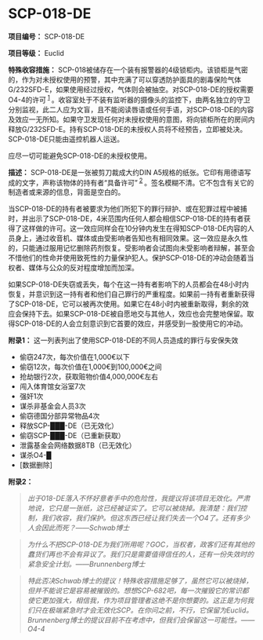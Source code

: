 # SCP-018-DE

**项目编号：** SCP-018-DE

**项目等级：** Euclid

**特殊收容措施：** SCP-018被储存在一个装有报警器的4级锁柜内。该锁柜是气密的，作为对未授权使用的预警，其中充满了可以穿透防护面具的剧毒保险气体G/232SFD-E，如果使用经过授权，气体则会被抽空。对SCP-018-DE的授权需要O4-4的许可<sup class='footnoteref'>
 <a shape='rect' class='footnoteref' id='footnoteref-1' href='javascript:;' onclick='WIKIDOT.page.utils.scrollToReference(&apos;footnote-1&apos;)'>1</a>
</sup>。收容室处于不装有监听器的摄像头的监控下，由两名独立的守卫分别监视，此二人应为文盲，且不能阅读唇语或任何手语，对SCP-018-DE的内容及效应一无所知。如果守卫发现任何对未授权使用的意图，将向锁柜所在的房间内释放G/232SFD-E。持有SCP-018-DE的未授权人员将不经预告，立即被处决。SCP-018-DE只能由遥控机器人运送。

应尽一切可能避免SCP-018-DE的未授权使用。

**描述：** SCP-018-DE是一张被剪刀裁成大约DIN A5规格的纸张。它印有用德语写成的文字，声称该物体的持有者“具备许可”<sup class='footnoteref'>
 <a shape='rect' class='footnoteref' id='footnoteref-2' href='javascript:;' onclick='WIKIDOT.page.utils.scrollToReference(&apos;footnote-2&apos;)'>2</a>
</sup>。签名模糊不清。它不包含有关它的制造者或来源的信息，背面是空白的。

当SCP-018-DE的持有者被要求为他们所犯下的罪行辩护、或在犯罪过程中被捕时，并出示了SCP-018-DE，4米范围内任何人都会相信SCP-018-DE的持有者获得了这样做的许可。这一效应同样会在10分钟内发生在得知SCP-018-DE内容的人员身上，通过收音机、媒体或由受影响者告知也有相同效果。这一效应是永久性的，只能通过服用记忆删除药剂恢复。受影响者会试图向未受影响者辩解，甚至会不惜他们的性命并使用致死性的力量保护犯人。保护SCP-018-DE的冲动会随着当权者、媒体与公众的反对程度增加而加深。

如果SCP-018-DE失窃或丢失，每个在这一持有者影响下的人员都会在48小时内恢复，并意识到这一持有者和他们自己罪行的严重程度。如果前一持有者重新获得了SCP-018-DE，它可以被再次使用。如果它在48小时内被重新取得，剩余的效应会保持下去。如果SCP-018-DE被自愿地交与其他人，效应也会完整地保留。取得SCP-018-DE的人会立刻意识到它首要的效应，并感受到一股使用它的冲动。

**附录1：** 这一列表列出了使用SCP-018-DE的不同人员造成的罪行与安保失效

- 偷窃247次，每次价值在1,000€以下
- 偷窃12次，每次价值在1,000€到100,000€之间
- 抢劫银行2次，获取赃物价值4,000,000€左右
- 闯入体育馆女浴室7次
- 强奸1次
- 谋杀非基金会人员3次
- 偷窃德国分部异常物品4次
- 释放SCP-███-DE（已无效化）
- 偷窃SCP-███-DE（已重新获取）
- 泄露基金会网络数据8TB（已无效化）
- 谋杀O4-█
- [数据删除]

**附录2：** 


> *出于018-DE落入不怀好意者手中的危险性，我提议将该项目无效化。严肃地说，它只是一张纸，这已经被证实了。它可以被烧掉。我清楚：我们控制，我们收容，我们保护。但这东西已经让我们失去一个O4了。还有多少人会因此而死？——Schwab博士* 
> 


> *为什么不把SCP-018-DE为我们所用呢？GOC，当权者，政客们还有其他的蠢货们再也不会有异议了。我们只是需要值得信任的人，还有一份失效时的紧急安全计划。——Brunnenberg博士* 
> 


> *特此否决Schwab博士的提议！特殊收容措施足够了，虽然它可以被烧掉，但并不能说它是容易被摧毁的。想想SCP-682吧，每一次摧毁它的常识都使它更加强大，相信我，作为项目管理者这绝不是你想要的。这正是为何我们只在极端紧急时才会无效化SCP。在你问之前，不行，它保留为Euclid。Brunnenberg博士的提议目前不在考虑中，但我们会保留这一可能性。——O4-4* 
> 

